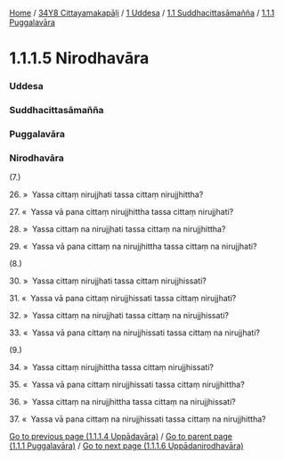 
[Home](/) / [34Y8 Cittayamakapāḷi](/tipitaka/34Y8.md) / [1 Uddesa](/tipitaka/34Y8/1.md) / [1.1 Suddhacittasāmañña](/tipitaka/34Y8/1/1.1.md) / [1.1.1 Puggalavāra](/tipitaka/34Y8/1/1.1/1.1.1.md)

# 1.1.1.5 Nirodhavāra

### Uddesa

### Suddhacittasāmañña

### Puggalavāra

### Nirodhavāra

(7.)

26\. »  Yassa cittaṃ nirujjhati tassa cittaṃ nirujjhittha?

27\. «  Yassa vā pana cittaṃ nirujjhittha tassa cittaṃ nirujjhati?

28\. »  Yassa cittaṃ na nirujjhati tassa cittaṃ na nirujjhittha?

29\. «  Yassa vā pana cittaṃ na nirujjhittha tassa cittaṃ na nirujjhati?

(8.)

30\. »  Yassa cittaṃ nirujjhati tassa cittaṃ nirujjhissati?

31\. «  Yassa vā pana cittaṃ nirujjhissati tassa cittaṃ nirujjhati?

32\. »  Yassa cittaṃ na nirujjhati tassa cittaṃ na nirujjhissati?

33\. «  Yassa vā pana cittaṃ na nirujjhissati tassa cittaṃ na nirujjhati?

(9.)

34\. »  Yassa cittaṃ nirujjhittha tassa cittaṃ nirujjhissati?

35\. «  Yassa vā pana cittaṃ nirujjhissati tassa cittaṃ nirujjhittha?

36\. »  Yassa cittaṃ na nirujjhittha tassa cittaṃ na nirujjhissati?

37\. «  Yassa vā pana cittaṃ na nirujjhissati tassa cittaṃ na nirujjhittha?

[Go to previous page (1.1.1.4 Uppādavāra)](/tipitaka/34Y8/1/1.1/1.1.1/1.1.1.4.md) / [Go to parent page (1.1.1 Puggalavāra)](/tipitaka/34Y8/1/1.1/1.1.1.md) / [Go to next page (1.1.1.6 Uppādanirodhavāra)](/tipitaka/34Y8/1/1.1/1.1.1/1.1.1.6.md)


